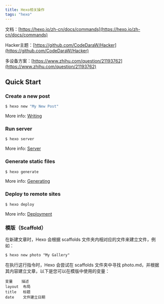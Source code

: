 ```yaml
---
title: Hexo相关操作
tags: "hexo"
---
```


文档：[https://hexo.io/zh-cn/docs/commands](https://hexo.io/zh-cn/docs/commands)

Hacker主题：[https://github.com/CodeDaraW/Hacker](https://github.com/CodeDaraW/Hacker)

多设备方案：[https://www.zhihu.com/question/21193762](https://www.zhihu.com/question/21193762)

## Quick Start

### Create a new post

``` bash
$ hexo new "My New Post"
```

More info: [Writing](https://hexo.io/docs/writing.html)

### Run server

``` bash
$ hexo server
```

More info: [Server](https://hexo.io/docs/server.html)

### Generate static files

``` bash
$ hexo generate
```

More info: [Generating](https://hexo.io/docs/generating.html)

### Deploy to remote sites

``` bash
$ hexo deploy
```

More info: [Deployment](https://hexo.io/docs/deployment.html)

### 模版（Scaffold）

在新建文章时，Hexo 会根据 scaffolds 文件夹内相对应的文件来建立文件，例如：

    $ hexo new photo "My Gallery"

在执行这行指令时，Hexo 会尝试在 scaffolds 文件夹中寻找 photo.md，并根据其内容建立文章，以下是您可以在模版中使用的变量：

    变量    描述  
    layout  布局  
    title   标题  
    date    文件建立日期  
